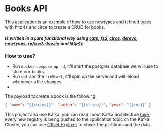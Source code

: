 # Books API

This application is an example of how to use newtypes and refined types with http4s and circe to create a CRUD for books.

##### Is written in a pure functional way using [cats](https://typelevel.org/cats-effect/), [fs2](https://fs2.io/#/), [circe](https://circe.github.io/circe/), [derevo](https://github.com/tofu-tf/derevo), [newtypes](https://github.com/estatico/scala-newtype), [refined](https://github.com/fthomas/refined), [doobie](https://tpolecat.github.io/doobie/) and [http4s](https://github.com/http4s/http4s/blob/main/examples/blaze/src/main/scala/com/example/http4s/blaze/BlazeWebSocketExample.scala)

### How to use?

- Run `docker-compose up -d`, it'll start the postgres database we will use to store our books.
- Run `sbt` and the `~reStart`, it'll spin up the server and will reload whenever a file changes.
-

The payload to create a book is the following:

```json
{ "name": "{{string}}", "author": "{{string}}", "year": "{{int}}" }
```

This project also use Kafka, you can read about Kafka architecture [here](http://cloudurable.com/blog/kafka-architecture/index.html), every new registry is being pushed to the application topic on the Kafka Cluster, you can use [Offset Explorer](https://www.kafkatool.com/download.html) to check the partitions and the data.
